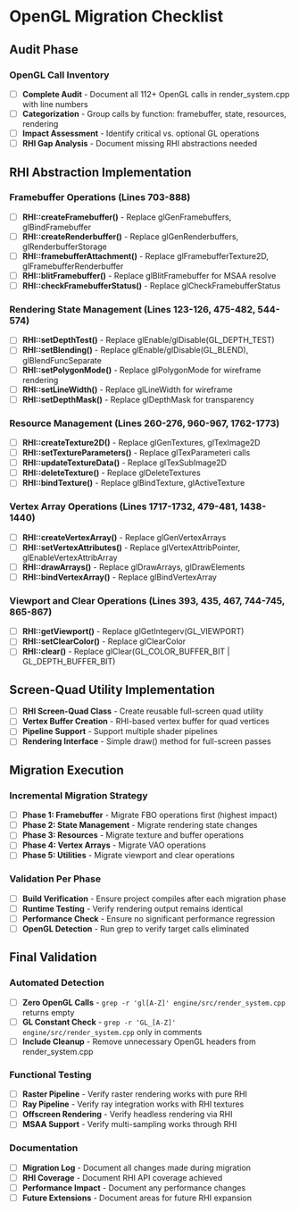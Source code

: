 # OpenGL Migration Checklist

## Audit Phase

### OpenGL Call Inventory
- [ ] **Complete Audit** - Document all 112+ OpenGL calls in render_system.cpp with line numbers
- [ ] **Categorization** - Group calls by function: framebuffer, state, resources, rendering
- [ ] **Impact Assessment** - Identify critical vs. optional GL operations
- [ ] **RHI Gap Analysis** - Document missing RHI abstractions needed

## RHI Abstraction Implementation

### Framebuffer Operations (Lines 703-888)
- [ ] **RHI::createFramebuffer()** - Replace glGenFramebuffers, glBindFramebuffer
- [ ] **RHI::createRenderbuffer()** - Replace glGenRenderbuffers, glRenderbufferStorage
- [ ] **RHI::framebufferAttachment()** - Replace glFramebufferTexture2D, glFramebufferRenderbuffer
- [ ] **RHI::blitFramebuffer()** - Replace glBlitFramebuffer for MSAA resolve
- [ ] **RHI::checkFramebufferStatus()** - Replace glCheckFramebufferStatus

### Rendering State Management (Lines 123-126, 475-482, 544-574)
- [ ] **RHI::setDepthTest()** - Replace glEnable/glDisable(GL_DEPTH_TEST)
- [ ] **RHI::setBlending()** - Replace glEnable/glDisable(GL_BLEND), glBlendFuncSeparate
- [ ] **RHI::setPolygonMode()** - Replace glPolygonMode for wireframe rendering
- [ ] **RHI::setLineWidth()** - Replace glLineWidth for wireframe
- [ ] **RHI::setDepthMask()** - Replace glDepthMask for transparency

### Resource Management (Lines 260-276, 960-967, 1762-1773)
- [ ] **RHI::createTexture2D()** - Replace glGenTextures, glTexImage2D
- [ ] **RHI::setTextureParameters()** - Replace glTexParameteri calls
- [ ] **RHI::updateTextureData()** - Replace glTexSubImage2D
- [ ] **RHI::deleteTexture()** - Replace glDeleteTextures
- [ ] **RHI::bindTexture()** - Replace glBindTexture, glActiveTexture

### Vertex Array Operations (Lines 1717-1732, 479-481, 1438-1440)
- [ ] **RHI::createVertexArray()** - Replace glGenVertexArrays
- [ ] **RHI::setVertexAttributes()** - Replace glVertexAttribPointer, glEnableVertexAttribArray
- [ ] **RHI::drawArrays()** - Replace glDrawArrays, glDrawElements
- [ ] **RHI::bindVertexArray()** - Replace glBindVertexArray

### Viewport and Clear Operations (Lines 393, 435, 467, 744-745, 865-867)
- [ ] **RHI::getViewport()** - Replace glGetIntegerv(GL_VIEWPORT)
- [ ] **RHI::setClearColor()** - Replace glClearColor
- [ ] **RHI::clear()** - Replace glClear(GL_COLOR_BUFFER_BIT | GL_DEPTH_BUFFER_BIT)

## Screen-Quad Utility Implementation
- [ ] **RHI Screen-Quad Class** - Create reusable full-screen quad utility
- [ ] **Vertex Buffer Creation** - RHI-based vertex buffer for quad vertices
- [ ] **Pipeline Support** - Support multiple shader pipelines
- [ ] **Rendering Interface** - Simple draw() method for full-screen passes

## Migration Execution

### Incremental Migration Strategy
- [ ] **Phase 1: Framebuffer** - Migrate FBO operations first (highest impact)
- [ ] **Phase 2: State Management** - Migrate rendering state changes
- [ ] **Phase 3: Resources** - Migrate texture and buffer operations
- [ ] **Phase 4: Vertex Arrays** - Migrate VAO operations
- [ ] **Phase 5: Utilities** - Migrate viewport and clear operations

### Validation Per Phase
- [ ] **Build Verification** - Ensure project compiles after each migration phase
- [ ] **Runtime Testing** - Verify rendering output remains identical
- [ ] **Performance Check** - Ensure no significant performance regression
- [ ] **OpenGL Detection** - Run grep to verify target calls eliminated

## Final Validation

### Automated Detection
- [ ] **Zero OpenGL Calls** - `grep -r 'gl[A-Z]' engine/src/render_system.cpp` returns empty
- [ ] **GL Constant Check** - `grep -r 'GL_[A-Z]' engine/src/render_system.cpp` only in comments
- [ ] **Include Cleanup** - Remove unnecessary OpenGL headers from render_system.cpp

### Functional Testing
- [ ] **Raster Pipeline** - Verify raster rendering works with pure RHI
- [ ] **Ray Pipeline** - Verify ray integration works with RHI textures
- [ ] **Offscreen Rendering** - Verify headless rendering via RHI
- [ ] **MSAA Support** - Verify multi-sampling works through RHI

### Documentation
- [ ] **Migration Log** - Document all changes made during migration
- [ ] **RHI Coverage** - Document RHI API coverage achieved
- [ ] **Performance Impact** - Document any performance changes
- [ ] **Future Extensions** - Document areas for future RHI expansion
